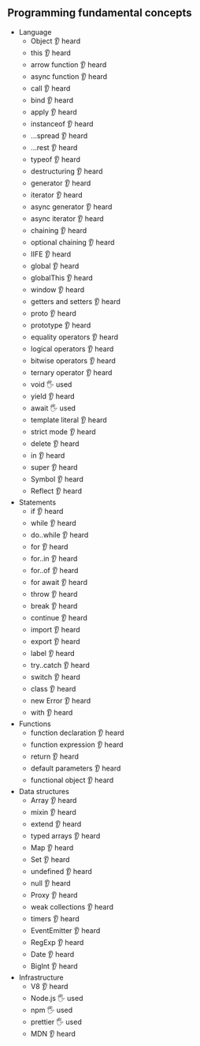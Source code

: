 ## Programming fundamental concepts

- Language
  - Object 👂 heard
  - this 👂 heard
  - arrow function 👂 heard
  - async function 👂 heard
  - call 👂 heard
  - bind 👂 heard
  - apply 👂 heard
  - instanceof 👂 heard
  - ...spread 👂 heard
  - ...rest 👂 heard
  - typeof 👂 heard
  - destructuring 👂 heard
  - generator 👂 heard
  - iterator 👂 heard
  - async generator 👂 heard
  - async iterator 👂 heard
  - chaining 👂 heard
  - optional chaining 👂 heard
  - IIFE 👂 heard
  - global 👂 heard
  - globalThis 👂 heard
  - window 👂 heard
  - getters and setters 👂 heard
  - proto 👂 heard
  - prototype 👂 heard
  - equality operators 👂 heard
  - logical operators 👂 heard
  - bitwise operators 👂 heard
  - ternary operator 👂 heard
  - void 🖐️ used
  - yield 👂 heard
  - await 🖐️ used
  - template literal 👂 heard
  - strict mode 👂 heard
  - delete 👂 heard
  - in 👂 heard
  - super 👂 heard
  - Symbol 👂 heard
  - Reflect 👂 heard
- Statements
  - if 👂 heard
  - while 👂 heard
  - do..while 👂 heard
  - for 👂 heard
  - for..in 👂 heard
  - for..of 👂 heard
  - for await 👂 heard
  - throw 👂 heard
  - break 👂 heard
  - continue 👂 heard
  - import 👂 heard
  - export 👂 heard
  - label 👂 heard
  - try..catch 👂 heard
  - switch 👂 heard
  - class 👂 heard
  - new Error 👂 heard
  - with 👂 heard
- Functions
  - function declaration  👂 heard
  - function expression 👂 heard
  - return 👂 heard
  - default parameters 👂 heard
  - functional object 👂 heard
- Data structures
  - Array 👂 heard
  - mixin 👂 heard
  - extend 👂 heard
  - typed arrays 👂 heard
  - Map 👂 heard
  - Set 👂 heard
  - undefined 👂 heard
  - null 👂 heard
  - Proxy 👂 heard
  - weak collections 👂 heard
  - timers 👂 heard
  - EventEmitter 👂 heard
  - RegExp 👂 heard
  - Date 👂 heard
  - BigInt 👂 heard
- Infrastructure
  - V8  👂 heard
  - Node.js 🖐️ used
  - npm 🖐️ used 
  - prettier 🖐️ used
  - MDN  👂 heard
